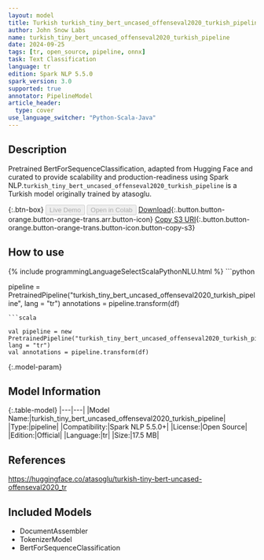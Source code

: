 ```yaml
---
layout: model
title: Turkish turkish_tiny_bert_uncased_offenseval2020_turkish_pipeline pipeline BertForSequenceClassification from atasoglu
author: John Snow Labs
name: turkish_tiny_bert_uncased_offenseval2020_turkish_pipeline
date: 2024-09-25
tags: [tr, open_source, pipeline, onnx]
task: Text Classification
language: tr
edition: Spark NLP 5.5.0
spark_version: 3.0
supported: true
annotator: PipelineModel
article_header:
  type: cover
use_language_switcher: "Python-Scala-Java"
---
```


## Description

Pretrained BertForSequenceClassification, adapted from Hugging Face and curated to provide scalability and production-readiness using Spark NLP.`turkish_tiny_bert_uncased_offenseval2020_turkish_pipeline` is a Turkish model originally trained by atasoglu.

{:.btn-box}
<button class="button button-orange" disabled>Live Demo</button>
<button class="button button-orange" disabled>Open in Colab</button>
[Download](https://s3.amazonaws.com/auxdata.johnsnowlabs.com/public/models/turkish_tiny_bert_uncased_offenseval2020_turkish_pipeline_tr_5.5.0_3.0_1727287836537.zip){:.button.button-orange.button-orange-trans.arr.button-icon}
[Copy S3 URI](s3://auxdata.johnsnowlabs.com/public/models/turkish_tiny_bert_uncased_offenseval2020_turkish_pipeline_tr_5.5.0_3.0_1727287836537.zip){:.button.button-orange.button-orange-trans.button-icon.button-copy-s3}

## How to use



<div class="tabs-box" markdown="1">
{% include programmingLanguageSelectScalaPythonNLU.html %}
```python

pipeline = PretrainedPipeline("turkish_tiny_bert_uncased_offenseval2020_turkish_pipeline", lang = "tr")
annotations =  pipeline.transform(df)   

```
```scala

val pipeline = new PretrainedPipeline("turkish_tiny_bert_uncased_offenseval2020_turkish_pipeline", lang = "tr")
val annotations = pipeline.transform(df)

```
</div>

{:.model-param}
## Model Information

{:.table-model}
|---|---|
|Model Name:|turkish_tiny_bert_uncased_offenseval2020_turkish_pipeline|
|Type:|pipeline|
|Compatibility:|Spark NLP 5.5.0+|
|License:|Open Source|
|Edition:|Official|
|Language:|tr|
|Size:|17.5 MB|

## References

https://huggingface.co/atasoglu/turkish-tiny-bert-uncased-offenseval2020_tr

## Included Models

- DocumentAssembler
- TokenizerModel
- BertForSequenceClassification